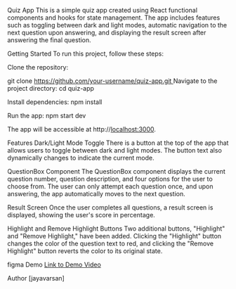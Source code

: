 Quiz App
This is a simple quiz app created using React functional components and hooks for state management. The app includes features such as toggling between dark and light modes, automatic navigation to the next question upon answering, and displaying the result screen after answering the final question.

Getting Started
To run this project, follow these steps:

Clone the repository:

git clone [https://github.com/your-username/quiz-app.git
](https://github.com/jayavarsa/FRONT-END-CA-4)
Navigate to the project directory:
cd quiz-app


Install dependencies:
npm install


Run the app:
npm start dev

The app will be accessible at http://[localhost:3000](http://localhost:5173/).

Features
Dark/Light Mode Toggle
There is a button at the top of the app that allows users to toggle between dark and light modes. The button text also dynamically changes to indicate the current mode.

QuestionBox Component
The QuestionBox component displays the current question number, question description, and four options for the user to choose from. The user can only attempt each question once, and upon answering, the app automatically moves to the next question.

Result Screen
Once the user completes all questions, a result screen is displayed, showing the user's score in percentage.

Highlight and Remove Highlight Buttons
Two additional buttons, "Highlight" and "Remove Highlight," have been added. Clicking the "Highlight" button changes the color of the question text to red, and clicking the "Remove Highlight" button reverts the color to its original state.


figma Demo
[Link to Demo Video](https://drive.google.com/file/d/1RUND27zs4Q7E0bRLJr6X4a9yFMxFaoZi/view)

Author
[jayavarsan]
